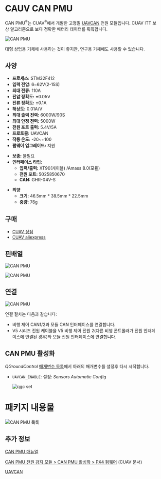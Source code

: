# CAUV CAN PMU

CAN PMU<sup>&reg;</sup>는 CUAV<sup>&reg;</sup>에서 개발한 고정밀 [UAVCAN](../uavcan/README.md) 전원 모듈입니다. CUAV ITT 보상 알고리즘으로 보다 정확한 배터리 데이터를 획득합니다.

![CAN PMU](../../assets/hardware/power_module/cuav_can/can_pmu.jpg)

대형 상업용 기체에 사용하는 것이 좋지만, 연구용 기체에도 사용할 수 있습니다.

## 사양

- **프로세스:** STM32F412
- **입력 전압**: 6~62V\(2-15S\)
- **최대 전류:** 110A
- **전압 정확도:** ±0.05V
- **전류 정확도:** ±0.1A
- **해상도:** 0.01A/V
- **최대 출력 전력:** 6000W/90S
- **최대 안정 전력:** 5000W
- **전원 포트 출력:** 5.4V/5A
- **프로토콜:** UAVCAN
- **작동 온도:** -20~+100
- **폄웨어 업그레이드:** 지원
* **보종:** 불필요
* **인터페이스 타입:**
  - **입력/출력:** XT90\(케이블) /Amass 8.0\(모듈)
  - **전원 포트:** 5025850670
  - **CAN:** GHR-04V-S
- **외양**
  - **크기:** 46.5mm \* 38.5mm \* 22.5mm
  - **중량:** 76g

## 구매

- [CUAV 상점](https://store.cuav.net/index.php)
- [CUAV aliexpress ](https://www.aliexpress.com/item/4000369700535.html)

## 핀배열

![CAN PMU](../../assets/hardware/power_module/cuav_can/can_pmu_pinouts_en.png)

![CAN PMU](../../assets/hardware/power_module/cuav_can/can_pmu_pinouts_en2.png)

## 연결

![CAN PMU](../../assets/hardware/power_module/cuav_can/can_pmu_connection_en.png)

연결 절차는 다음과 같습니다:
* 비행 제어 CAN1/2과 모듈 CAN 인터페이스를 연결합니다.
* V5 시리즈 전원 케이블을 V5 비행 제어 전원 2(다른 비행 콘트롤러가 전원 인터페이스에 연결된 경우)와 모듈 전원 인터페이스에 연결합니다.

## CAN PMU 활성화

*QGroundControl* [매개변수 목록](../advanced_config/parameters.md)에서 아래의 매개변수를 설정후 다시 시작합니다.

* `UAVCAN_ENABLE`: 설정: *Sensors Automatic Config*

  ![qgc set](../../assets/hardware/power_module/cuav_can/qgc_set_en.png)

# 패키지 내용물

![CAN PMU 목록](../../assets/hardware/power_module/cuav_can/can_pmu_list.png)

## 추가 정보

[CAN PMU 매뉴얼](http://manual.cuav.net/power-module/CAN-PMU.pdf)

[CAN PMU 전원 감지 모듈 > CAN PMU 활성화 > PX4 펌웨어](http://doc.cuav.net/power-module/can-pmu/en/) (CUAV 문서)

[UAVCAN](https://new.uavcan.org/)